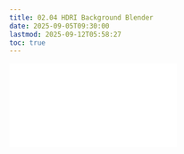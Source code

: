 ```yaml
---
title: 02.04 HDRI Background Blender
date: 2025-09-05T09:30:00
lastmod: 2025-09-12T05:58:27
toc: true
---
```


![Link to included file contents](../../../../3d-modeling/blender/hdri-background-blender.md)
